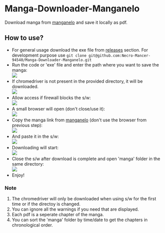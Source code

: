# Manga-Downloader-Manganelo
Download manga from [manganelo](https://manganelo.com/) and save it locally as pdf.
## How to use?
* For general usage download the exe file from [releases](https://github.com/Necro-Mancer-94540/Manga-Downloader-Manganelo/releases/tag/exe) section.
For development purpose use `git clone git@github.com:Necro-Mancer-94540/Manga-Downloader-Manganelo.git`
* Run the code or 'exe' file and enter the path where you want to save the manga:  
![](https://i.ibb.co/T4d6h54/uc-id-1-OUCQFMm7-Fkbvl-Qelr5grt-Hs2-Kh-Lh-J7dk.png)
* If chromedriver is not present in the provided directory, it will be downloaded.  
![](https://i.ibb.co/bJcBmys/uc-id-1-XDb-Uh3-OF0-P1-YW-7-Xv-Juhgy-GMWB7-B49-Tp.png)
* Allow access if firewall blocks the s/w:  
![](https://i.ibb.co/mhVHk69/uc-id-1-Pu6-Gt-Lle04-Pkqsh-GGw-CLhzf-JZplt-Smn1.png)
* A small browser will open (don't close/use it):  
![](https://i.ibb.co/JzS31jV/uc-id-1g-Rv-Vz-0h-Yt1h-Cf-Y0y-Kg0hkn4o-K9u-C2r.png)
* Copy the manga link from [manganelo](https://manganelo.com/) (don't use the browser from previous step):  
![](https://i.ibb.co/8X8vgr9/uc-id-17-Mbw-JZNC5-ij-NCi-U1-Cty-OX1-NKrp-NSrc-A.jpg)
* And paste it in the s/w:  
![](https://i.ibb.co/d09DbdF/uc-id-1k-YE8qj-Tv-Ctpb-EWvw-Xx8-NBy3-BWLGpi-Zz.png)
* Downloading will start:  
![](https://i.ibb.co/bmqB2z9/uc-id-1l-Ze-GWui-HLxtw022-TG3j1-Oyc-Jvg-Zc-Af-QV.png)
* Close the s/w after download is complete and open 'manga' folder in the same directory:  
![](https://i.ibb.co/KrkxxvY/uc-id-1pde960-ZXrn-Df4-Q-RDy-UOKtrsw-I-v-Q8-G.png)
* Enjoy!
### Note
1. The chromedriver will only be downloaded when using s/w for the first time or if the directoy is changed.
2. You can ignore all the warnings if you need that are displayed.
3. Each pdf is a seperate chapter of the manga.
4. You can sort the 'manga' folder by time/date to get the chapters in chronological order.
